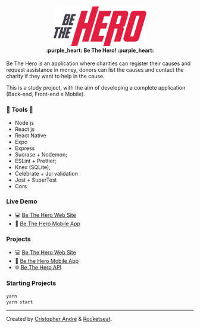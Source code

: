 <h4 align="center">
  <img alt="Be The Hero" title="Bethehero" src=".github/logo.png" width="250px"/><br>
  <b>:purple_heart: Be The Hero! :purple_heart:</b>
</h4>

<p>Be The Hero is an application where charities can register their causes and request assistance in money, donors can list the causes and contact the charity if they want to help in the cause.</p>

<p>This is a study project, with the aim of developing a complete application (Back-end, Front-end e Mobile). </p>


### :rocket: **Tools** :rocket:

- Node js
- React js
- React Native
- Expo
- Express
- Sucrase + Nodemon;
- ESLint + Prettier;
- Knex (SQLite);
- Celebrate + Joi validation
- Jest + SuperTest
- Cors

### **Live Demo**

- :computer: [Be The Hero Web Site](https://be-the-hero-frontend.herokuapp.com/)
- :iphone: [Be The Hero Mobile App](https://expo.io/@cristopherandre/bethehero/)

### **Projects**

- :computer: [Be The Hero Web Site](https://github.com/cristopherAndre/be-the-hero-frontend)
- :iphone: [Be the Hero Mobile App](https://github.com/cristopherAndre/be-the-hero-mobile)
- :globe_with_meridians: [Be The Hero API](https://github.com/cristopherAndre/be-the-hero-backend)

### Starting Projects

    yarn
    yarn start

---

Created by [Cristopher André](https://cristopherandre.com) & [Rocketseat](https://rocketseat.com.br).